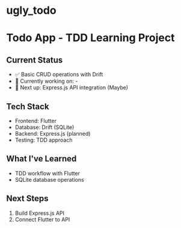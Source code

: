 # ugly_todo

# Todo App - TDD Learning Project

## Current Status

- ✅ Basic CRUD operations with Drift
- 🔄 Currently working on: -
- 📅 Next up: Express.js API integration (Maybe)

## Tech Stack

- Frontend: Flutter
- Database: Drift (SQLite)
- Backend: Express.js (planned)
- Testing: TDD approach

## What I've Learned

- TDD workflow with Flutter
- SQLite database operations

## Next Steps

1. Build Express.js API
2. Connect Flutter to API
